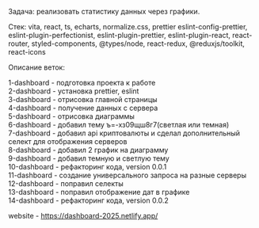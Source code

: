Задача: реализовать статистику данных через графики.

Стек: vita, react, ts, echarts, normalize.css, prettier eslint-config-prettier, eslint-plugin-perfectionist, eslint-plugin-prettier, eslint-plugin-react, react-router, styled-components, @types/node, react-redux, @reduxjs/toolkit, react-icons

Описание веток:

1-dashboard - подготовка проекта к работе  
2-dashboard - установка prettier, eslint  
3-dashboard - отрисовка главной страницы  
4-dashboard - получение данных с сервера  
5-dashboard - отрисовка диаграммы  
6-dashboard - добавил тему ъ=-хз09щш8г7(светлая или темная)  
7-dashboard - добавил api криптовалюты и сделал дополнительный селект для отображения серверов  
8-dashboard - добавил 2 график на диаграмму  
9-dashboard - добавил темную и светлую тему  
10-dashboard - рефакторинг кода, version 0.0.1  
11-dashboard - создание универсального запроса на разные серверы  
12-dashboard - поправил селекты  
13-dashboard - поправил отображение дат в графике  
14-dashboard - рефакторинг кода, version 0.0.2

website - https://dashboard-2025.netlify.app/
